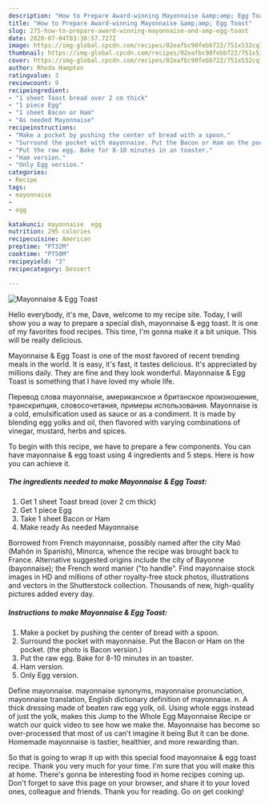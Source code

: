 ```yaml
---
description: "How to Prepare Award-winning Mayonnaise &amp;amp; Egg Toast"
title: "How to Prepare Award-winning Mayonnaise &amp;amp; Egg Toast"
slug: 275-how-to-prepare-award-winning-mayonnaise-and-amp-egg-toast
date: 2020-07-04T03:30:57.727Z
image: https://img-global.cpcdn.com/recipes/02eafbc90febb722/751x532cq70/mayonnaise-egg-toast-recipe-main-photo.jpg
thumbnail: https://img-global.cpcdn.com/recipes/02eafbc90febb722/751x532cq70/mayonnaise-egg-toast-recipe-main-photo.jpg
cover: https://img-global.cpcdn.com/recipes/02eafbc90febb722/751x532cq70/mayonnaise-egg-toast-recipe-main-photo.jpg
author: Rhoda Hampton
ratingvalue: 3
reviewcount: 9
recipeingredient:
- "1 sheet Toast bread over 2 cm thick"
- "1 piece Egg"
- "1 sheet Bacon or Ham"
- "As needed Mayonnaise"
recipeinstructions:
- "Make a pocket by pushing the center of bread with a spoon."
- "Surround the pocket with mayonnaise. Put the Bacon or Ham on the pocket. (the photo is Bacon version.)"
- "Put the raw egg. Bake for 8-10 minutes in an toaster."
- "Ham version."
- "Only Egg version."
categories:
- Recipe
tags:
- mayonnaise
- 
- egg

katakunci: mayonnaise  egg 
nutrition: 295 calories
recipecuisine: American
preptime: "PT32M"
cooktime: "PT50M"
recipeyield: "3"
recipecategory: Dessert

---
```



![Mayonnaise &amp; Egg Toast](https://img-global.cpcdn.com/recipes/02eafbc90febb722/751x532cq70/mayonnaise-egg-toast-recipe-main-photo.jpg)

Hello everybody, it's me, Dave, welcome to my recipe site. Today, I will show you a way to prepare a special dish, mayonnaise &amp; egg toast. It is one of my favorites food recipes. This time, I'm gonna make it a bit unique. This will be really delicious.

Mayonnaise &amp; Egg Toast is one of the most favored of recent trending meals in the world. It is easy, it's fast, it tastes delicious. It's appreciated by millions daily. They are fine and they look wonderful. Mayonnaise &amp; Egg Toast is something that I have loved my whole life.

Перевод слова mayonnaise, американское и британское произношение, транскрипция, словосочетания, примеры использования. Mayonnaise is a cold, emulsification used as sauce or as a condiment. It is made by blending egg yolks and oil, then flavored with varying combinations of vinegar, mustard, herbs and spices.


To begin with this recipe, we have to prepare a few components. You can have mayonnaise &amp; egg toast using 4 ingredients and 5 steps. Here is how you can achieve it.

<!--inarticleads1-->

##### The ingredients needed to make Mayonnaise &amp; Egg Toast:

1. Get 1 sheet Toast bread (over 2 cm thick)
1. Get 1 piece Egg
1. Take 1 sheet Bacon or Ham
1. Make ready As needed Mayonnaise


Borrowed from French mayonnaise, possibly named after the city Maó (Mahón in Spanish), Minorca, whence the recipe was brought back to France. Alternative suggested origins include the city of Bayonne (bayonnaise); the French word manier (&#34;to handle&#34;. Find mayonnaise stock images in HD and millions of other royalty-free stock photos, illustrations and vectors in the Shutterstock collection. Thousands of new, high-quality pictures added every day. 

<!--inarticleads2-->

##### Instructions to make Mayonnaise &amp; Egg Toast:

1. Make a pocket by pushing the center of bread with a spoon.
1. Surround the pocket with mayonnaise. Put the Bacon or Ham on the pocket. (the photo is Bacon version.)
1. Put the raw egg. Bake for 8-10 minutes in an toaster.
1. Ham version.
1. Only Egg version.


Define mayonnaise. mayonnaise synonyms, mayonnaise pronunciation, mayonnaise translation, English dictionary definition of mayonnaise. n. A thick dressing made of beaten raw egg yolk, oil. Using whole eggs instead of just the yolk, makes this Jump to the Whole Egg Mayonnaise Recipe or watch our quick video to see how we make the. Mayonnaise has become so over-processed that most of us can&#39;t imagine it being But it can be done. Homemade mayonnaise is tastier, healthier, and more rewarding than. 

So that is going to wrap it up with this special food mayonnaise &amp; egg toast recipe. Thank you very much for your time. I'm sure that you will make this at home. There's gonna be interesting food in home recipes coming up. Don't forget to save this page on your browser, and share it to your loved ones, colleague and friends. Thank you for reading. Go on get cooking!
